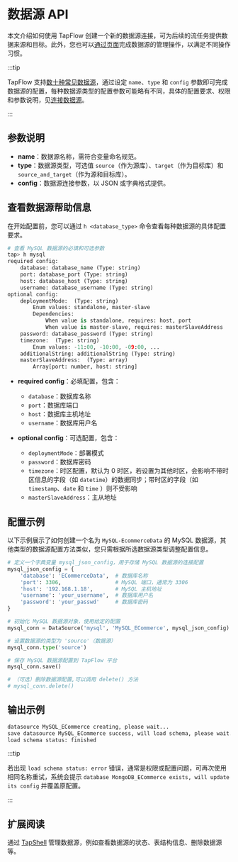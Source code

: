 # 数据源 API

本文介绍如何使用 TapFlow 创建一个新的数据源连接，可为后续的流任务提供数据来源和目标。此外，您也可以[通过页面](../../prerequisites/README.md)完成数据源的管理操作，以满足不同操作习惯。

:::tip

TapFlow 支持[数十种常见数据源](../../prerequisites/supported-databases.md)，通过设定 `name`、`type` 和 `config` 参数即可完成数据源的配置，每种数据源类型的配置参数可能略有不同，具体的配置要求、权限和参数说明，见[连接数据源](../../prerequisites/README.md)。

:::

## 参数说明

- **name**：数据源名称，需符合变量命名规范。
- **type**：数据源类型，可选值 `source`（作为源库）、`target`（作为目标库）和 `source_and_target`（作为源和目标库）。
- **config**：数据源连接参数，以 JSON 或字典格式提供。

## 查看数据源帮助信息

在开始配置前，您可以通过 `h <database_type>` 命令查看每种数据源的具体配置要求。

```python
# 查看 MySQL 数据源的必填和可选参数
tap> h mysql
required config:
    database: database_name (Type: string)                                                                                                        
    port: database_port (Type: string)                                                                                                            
    host: database_host (Type: string)                                                                                                            
    username: database_username (Type: string)                                                                                                    
optional config:
    deploymentMode:  (Type: string)                                                                                                               
        Enum values: standalone, master-slave
        Dependencies:
            When value is standalone, requires: host, port
            When value is master-slave, requires: masterSlaveAddress
    password: database_password (Type: string)                                                                                                    
    timezone:  (Type: string)                                                                                                                     
        Enum values: -11:00, -10:00, -09:00, ...
    additionalString: additionalString (Type: string)                                                                                               
    masterSlaveAddress:  (Type: array)                                                                                                            
        Array[port: number, host: string]
```

* **required config**：必填配置，包含：
  - `database`：数据库名称
  - `port`：数据库端口
  - `host`：数据库主机地址
  - `username`：数据库用户名

* **optional config**：可选配置，包含：
  - `deploymentMode`：部署模式
  - `password`：数据库密码
  - `timezone`：时区配置，默认为 0 时区，若设置为其他时区，会影响不带时区信息的字段（如 `datetime`）的数据同步；带时区的字段（如 `timestamp`、`date` 和 `time` ）则不受影响
  - `masterSlaveAddress`：主从地址

## 配置示例

以下示例展示了如何创建一个名为 `MySQL-EcommerceData` 的 MySQL 数据源，其他类型的数据源配置方法类似，您只需根据所选数据源类型调整配置信息。

```python
# 定义一个字典变量 mysql_json_config，用于存储 MySQL 数据源的连接配置
mysql_json_config = {
    'database': 'ECommerceData',  # 数据库名称
    'port': 3306,                 # MySQL 端口，通常为 3306
    'host': '192.168.1.18',       # MySQL 主机地址
    'username': 'your_username',  # 数据库用户名
    'password': 'your_passwd'     # 数据库密码
}

# 初始化 MySQL 数据源对象，使用给定的配置
mysql_conn = DataSource('mysql', 'MySQL_ECommerce', mysql_json_config)

# 设置数据源的类型为 'source'（数据源）
mysql_conn.type('source')

# 保存 MySQL 数据源配置到 TapFlow 平台
mysql_conn.save()

# （可选）删除数据源配置,可以调用 delete() 方法
# mysql_conn.delete()

```

## 输出示例

```python
datasource MySQL_ECommerce creating, please wait...                                
save datasource MySQL_ECommerce success, will load schema, please wait...          
load schema status: finished
```

:::tip

若出现 `load schema status: error` 错误，通常是权限或配置问题，可再次使用相同名称重试，系统会提示 `database MongoDB_ECommerce exists, will update its config` 并覆盖原配置。 

:::

## 扩展阅读

通过 [TapShell](../tapshell-reference) 管理数据源，例如查看数据源的状态、表结构信息、删除数据源等。
